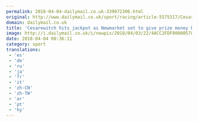 ```yaml
---
permalink: 2018-04-04-dailymail.co.uk-339072306.html
original: http://www.dailymail.co.uk/sport/racing/article-5575317/Cesarewitch-hits-jackpot-Newmarket-set-announce-prize-money-increases.html?ITO=1490&ns_mchannel=rss&ns_campaign=1490
domain: dailymail.co.uk
title: 'Cesarewitch hits jackpot as Newmarket set to give prize money boost'
image: http://i.dailymail.co.uk/i/newpix/2018/04/03/22/4ACC2FDF00000578-0-image-a-156_1522790485490.jpg
date: 2018-04-04 00:36:11
category: sport
translations: 
 - 'es'
 - 'de'
 - 'ru'
 - 'ja'
 - 'fr'
 - 'it'
 - 'zh-CN'
 - 'zh-TW'
 - 'ar'
 - 'pt'
 - 'hy'
---
```


